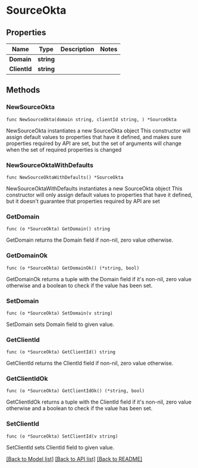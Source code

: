# SourceOkta

## Properties

Name | Type | Description | Notes
------------ | ------------- | ------------- | -------------
**Domain** | **string** |  | 
**ClientId** | **string** |  | 

## Methods

### NewSourceOkta

`func NewSourceOkta(domain string, clientId string, ) *SourceOkta`

NewSourceOkta instantiates a new SourceOkta object
This constructor will assign default values to properties that have it defined,
and makes sure properties required by API are set, but the set of arguments
will change when the set of required properties is changed

### NewSourceOktaWithDefaults

`func NewSourceOktaWithDefaults() *SourceOkta`

NewSourceOktaWithDefaults instantiates a new SourceOkta object
This constructor will only assign default values to properties that have it defined,
but it doesn't guarantee that properties required by API are set

### GetDomain

`func (o *SourceOkta) GetDomain() string`

GetDomain returns the Domain field if non-nil, zero value otherwise.

### GetDomainOk

`func (o *SourceOkta) GetDomainOk() (*string, bool)`

GetDomainOk returns a tuple with the Domain field if it's non-nil, zero value otherwise
and a boolean to check if the value has been set.

### SetDomain

`func (o *SourceOkta) SetDomain(v string)`

SetDomain sets Domain field to given value.


### GetClientId

`func (o *SourceOkta) GetClientId() string`

GetClientId returns the ClientId field if non-nil, zero value otherwise.

### GetClientIdOk

`func (o *SourceOkta) GetClientIdOk() (*string, bool)`

GetClientIdOk returns a tuple with the ClientId field if it's non-nil, zero value otherwise
and a boolean to check if the value has been set.

### SetClientId

`func (o *SourceOkta) SetClientId(v string)`

SetClientId sets ClientId field to given value.



[[Back to Model list]](../README.md#documentation-for-models) [[Back to API list]](../README.md#documentation-for-api-endpoints) [[Back to README]](../README.md)


